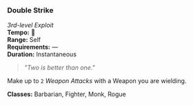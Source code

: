 ### Double Strike
*3rd-level Exploit*  
**Tempo:** 🔺  
**Range:** Self  
**Requirements:** —  
**Duration:** Instantaneous  

> *"Two is better than one."*

Make up to `2` *Weapon Attacks* with a Weapon you are wielding.

**Classes:** Barbarian, Fighter, Monk, Rogue
